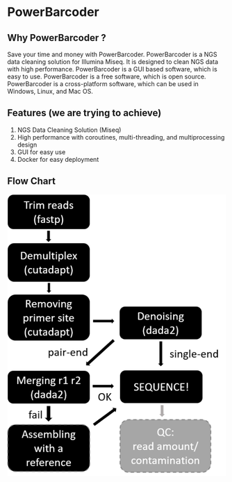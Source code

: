 # PowerBarcoder

## Why PowerBarcoder ?
Save your time and money with PowerBarcoder. 
PowerBarcoder is a NGS data cleaning solution for Illumina Miseq. 
It is designed to clean NGS data with high performance. 
PowerBarcoder is a GUI based software, which is easy to use. 
PowerBarcoder is a free software, which is open source. 
PowerBarcoder is a cross-platform software, which can be used in Windows, Linux, and Mac OS.

## Features (we are trying to achieve)
1. NGS Data Cleaning Solution (Miseq)
2. High performance with coroutines, multi-threading, and multiprocessing design
3. GUI for easy use
4. Docker for easy deployment

## Flow Chart

![pipeline](https://github.com/PowerBarcoder/PowerBarcoder/blob/main/pipeline.png)
